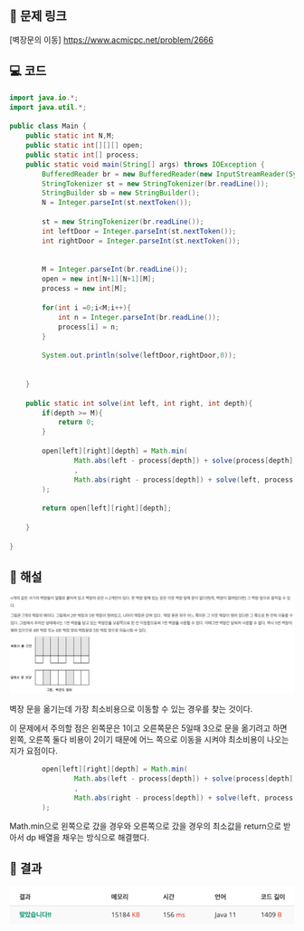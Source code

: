 ## 🔗 문제 링크
[벽장문의 이동]
https://www.acmicpc.net/problem/2666

## 💻 코드
```java
import java.io.*;
import java.util.*;

public class Main {
    public static int N,M;
    public static int[][][] open;
    public static int[] process;
    public static void main(String[] args) throws IOException {
        BufferedReader br = new BufferedReader(new InputStreamReader(System.in));
        StringTokenizer st = new StringTokenizer(br.readLine());
        StringBuilder sb = new StringBuilder();
        N = Integer.parseInt(st.nextToken());

        st = new StringTokenizer(br.readLine());
        int leftDoor = Integer.parseInt(st.nextToken());
        int rightDoor = Integer.parseInt(st.nextToken());


        M = Integer.parseInt(br.readLine());
        open = new int[N+1][N+1][M];
        process = new int[M];

        for(int i =0;i<M;i++){
            int n = Integer.parseInt(br.readLine());
            process[i] = n;
        }

        System.out.println(solve(leftDoor,rightDoor,0));


    }

    public static int solve(int left, int right, int depth){
        if(depth >= M){
            return 0;
        }

        open[left][right][depth] = Math.min(
                Math.abs(left - process[depth]) + solve(process[depth], right, depth+1 )// 왼쪽으로 갔을 경우
                ,
                Math.abs(right - process[depth]) + solve(left, process[depth], depth+1 )// 오른쪽으로
        );

        return open[left][right][depth];

    }

}

```

## 📝 해설
![img_1.png](img_1.png)

벽장 문을 옮기는데 가장 최소비용으로 이동할 수 있는 경우를 찾는 것이다.

이 문제에서 주의할 점은 왼쪽문은 1이고 오른쪽문은 5일때 3으로 문을 옮기려고 하면
왼쪽, 오른쪽 둘다 비용이 2이기 때문에 어느 쪽으로 이동을 시켜야 최소비용이 나오는지가 요점이다.

```java
        open[left][right][depth] = Math.min(
                Math.abs(left - process[depth]) + solve(process[depth], right, depth+1 )// 왼쪽으로 갔을 경우
                ,
                Math.abs(right - process[depth]) + solve(left, process[depth], depth+1 )// 오른쪽으로
        );
```
Math.min으로 왼쪽으로 갔을 경우와 오른쪽으로 갔을 경우의 최소값을 return으로 받아서 dp 배열을 채우는 방식으로 해결했다.


## 📌 결과
![img.png](img.png)
